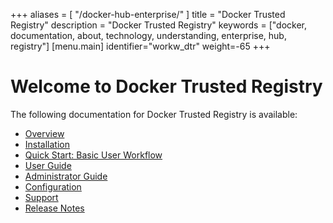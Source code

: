 +++
aliases = [ "/docker-hub-enterprise/" ]
title = "Docker Trusted Registry"
description = "Docker Trusted Registry"
keywords = ["docker, documentation, about, technology, understanding, enterprise, hub,  registry"]
[menu.main]
identifier="workw_dtr"
weight=-65
+++

# Welcome to Docker Trusted Registry

The following documentation for Docker Trusted Registry is available:

* [Overview](overview.md)
* [Installation](install/index.md)
* [Quick Start: Basic User Workflow](quick-start.md)
* [User Guide](userguide.md)
* [Administrator Guide](adminguide.md)
* [Configuration](configure/configuration.md)
* [Support](support.md)
* [Release Notes](release-notes.md)
